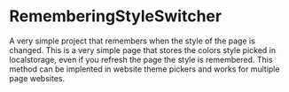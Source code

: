 # RememberingStyleSwitcher
A very simple project that remembers when the style of the page is changed.
 This is a very simple page that stores the colors style picked in localstorage,
 even if you refresh the page the style is remembered.
 This method can be implented in website theme pickers and works for multiple page websites.
